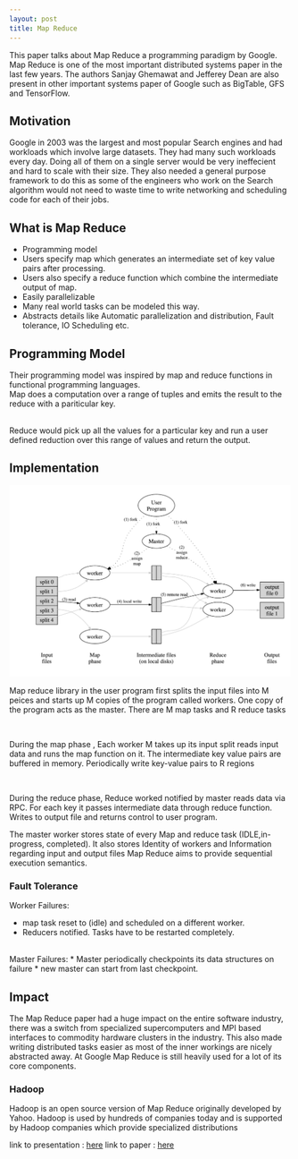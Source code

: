 ```yaml
---
layout: post
title: Map Reduce
---
```

This paper talks about Map Reduce a programming paradigm by Google. Map Reduce is one of the most important distributed systems
paper in the last few years. The authors Sanjay Ghemawat and Jefferey Dean are also present in 
other important systems paper of Google such as BigTable, GFS and TensorFlow.

## Motivation
Google in 2003 was the largest and most popular Search engines and had workloads which
involve large datasets. They had many such workloads every day. Doing all of 
them on a single server would be very ineffecient and hard to scale with their size. 
They also needed a general purpose framework to do this as some of the engineers who
work on the Search algorithm would not need to waste time to write networking and
scheduling code for each of their jobs.

## What is Map Reduce
* Programming model
* Users specify map which generates an intermediate set of key value pairs after processing.
* Users also specify a reduce function which combine the intermediate output of map.
* Easily parallelizable
* Many real world tasks can be modeled this way.
* Abstracts details like Automatic parallelization and distribution, Fault tolerance, IO Scheduling etc.


## Programming Model
Their programming model was inspired by map and reduce functions in functional
programming languages.
<br />
Map does a computation over a range of tuples and emits the result to the
reduce with a pariticular key.

<br />
Reduce would pick up all the values for a particular key and run a user defined
reduction over this range of values and return the output.

## Implementation
![System overview](/images/mapreduce-arch.png)

Map reduce library in the user program first splits the input files into M peices and starts up M copies of the program called workers.
One copy of the program acts as the master.
There are M map tasks and R reduce tasks

<br />

During the map phase , Each worker M takes up its input split reads input data and runs the map function on it.
The intermediate key value pairs are buffered in memory.
Periodically write key-value pairs to R regions

<br />

During the reduce phase, Reduce worked notified by master reads data via RPC.
For each key it passes intermediate data through reduce function.
Writes to output file and returns control to user program.

The master worker stores state of every Map and reduce task (IDLE,in-progress, completed). 
It also stores Identity of workers and Information regarding input and output files
Map Reduce aims to provide sequential execution semantics.


### Fault Tolerance

Worker Failures:
* map task reset to (idle) and scheduled on a different worker.
* Reducers notified. Tasks have to be restarted completely.
<br />
Master Failures:
* Master periodically checkpoints its data structures on failure
* new master can start from last checkpoint.


## Impact

The Map Reduce paper had a huge impact on the entire software industry, there was a switch from specialized supercomputers and MPI based interfaces to commodity hardware clusters in the industry.
This also made writing distributed tasks easier as most of the inner workings are nicely abstracted away. At Google Map Reduce is still heavily used for a lot of its core components. 

### Hadoop
Hadoop is an open source version of Map Reduce originally developed by Yahoo. Hadoop is used by hundreds of companies today and is supported by Hadoop companies which provide specialized distributions

link to presentation : [here](/presentations/2018-11-02-rahulsm2.pptx)
link to paper : [here](https://static.googleusercontent.com/media/research.google.com/en//archive/mapreduce-osdi04.pdf)
